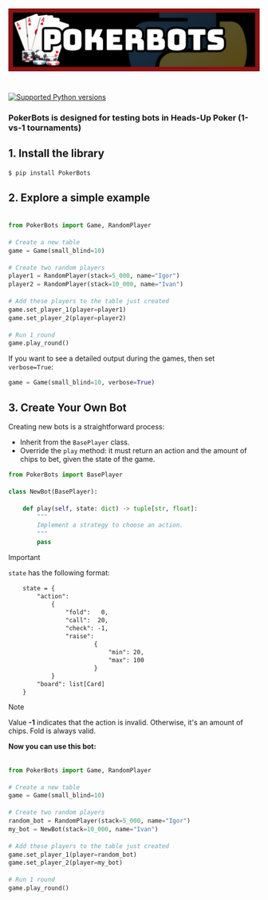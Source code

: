 <h1 align="center">
<img src="https://github.com/Skripkon/PokerBots/blob/main/PokerBots/images/pokerbots_logo.jpg?raw=true">
</h1><br>

<a href="https://pypi.org/project/PokerBots" target="_blank">
    <img src="https://img.shields.io/pypi/pyversions/fastapi.svg?color=%2334D058" alt="Supported Python versions">
</a>

### PokerBots is designed for testing bots in Heads-Up Poker (1-vs-1 tournaments)

## 1. Install the library
```bash
$ pip install PokerBots
```

## 2. Explore a simple example
```python

from PokerBots import Game, RandomPlayer

# Create a new table
game = Game(small_blind=10)

# Create two random players
player1 = RandomPlayer(stack=5_000, name="Igor")
player2 = RandomPlayer(stack=10_000, name="Ivan")

# Add these players to the table just created
game.set_player_1(player=player1)
game.set_player_2(player=player2)

# Run 1 round
game.play_round()
```

If you want to see a detailed output during the games, then set ```verbose=True```:

```python
game = Game(small_blind=10, verbose=True)
```

## 3. Create Your Own Bot

Creating new bots is a straightforward process:

- Inherit from the `BasePlayer` class.
- Override the `play` method: it must return an action and the amount of chips to bet, given the state of the game.

```python
from PokerBots import BasePlayer

class NewBot(BasePlayer):

    def play(self, state: dict) -> tuple[str, float]:
        """
        Implement a strategy to choose an action.
        """
        pass
```

> [!IMPORTANT]
> ```state``` has the following format:

```
    state = {
        "action":
            {
                "fold":   0,
                "call":  20,
                "check": -1,
                "raise":
                        {
                            "min": 20,
                            "max": 100
                        }
            }
        "board": list[Card]
    }
```

> [!NOTE]
> Value **-1** indicates that the action is invalid. Otherwise, it's an amount of chips. Fold is always valid.

**Now you can use this bot:**

```python

from PokerBots import Game, RandomPlayer

# Create a new table
game = Game(small_blind=10)

# Create two random players
random_bot = RandomPlayer(stack=5_000, name="Igor")
my_bot = NewBot(stack=10_000, name="Ivan")

# Add these players to the table just created
game.set_player_1(player=random_bot)
game.set_player_2(player=my_bot)

# Run 1 round
game.play_round()
```